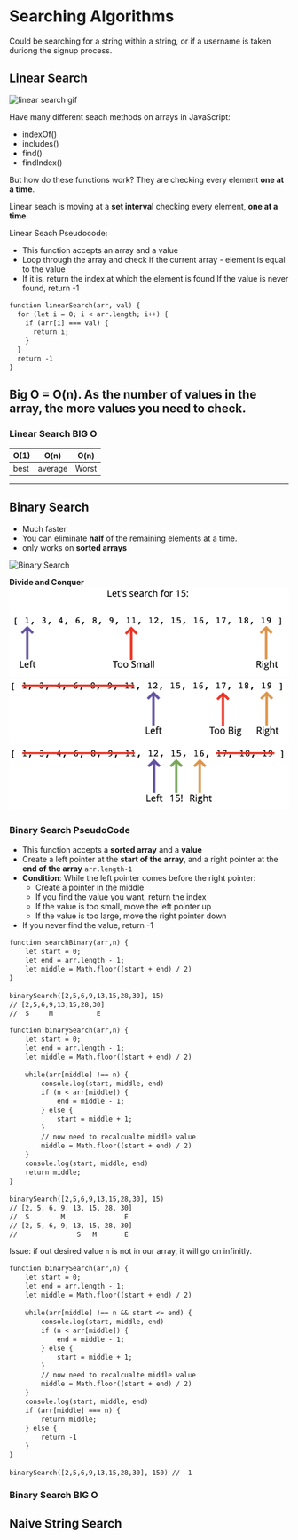 # Searching Algorithms

Could be searching for a string within a string, or if a username is taken duriong the signup process.

## Linear Search

![linear search gif](https://www.tutorialspoint.com/data_structures_algorithms/images/linear_search.gif)

Have many different seach methods on arrays in JavaScript:

- indexOf()
- includes()
- find()
- findIndex()

But how do these functions work? They are checking every element **one at a time**.

Linear seach is moving at a **set interval** checking every element, **one at a time**.

Linear Seach Pseudocode:

- This function accepts an array and a value
- Loop through the array and check if the current array - element is equal to the value
- If it is, return the index at which the element is found If the value is never found, return -1

```
function linearSearch(arr, val) {
  for (let i = 0; i < arr.length; i++) {
    if (arr[i] === val) {
      return i;
    }
  }
  return -1
}
```

## Big O = O(n). As the number of values in the array, the more values you need to check.

### Linear Search BIG O

| O(1) | O(n)    | O(n)  |
| ---- | ------- | ----- |
| best | average | Worst |

---

## Binary Search

- Much faster
- You can eliminate **half** of the remaining elements at a time.
- only works on **sorted arrays**

![Binary Search](https://blog.penjee.com/wp-content/uploads/2015/04/binary-and-linear-search-animations.gif)

**Divide and Conquer**
![binary1](/images/binary1.png)
![binary2](/images/binary2.png)
![binary3](/images/binary3.png)

### Binary Search PseudoCode

- This function accepts a **sorted array** and a **value**
- Create a left pointer at the **start of the array**, and a right pointer at the **end of the array** `arr.length-1`
- **Condition**: While the left pointer comes before the right pointer:
  - Create a pointer in the middle
  - If you find the value you want, return the index
  - If the value is too small, move the left pointer up
  - If the value is too large, move the right pointer down
- If you never find the value, return -1

```
function searchBinary(arr,n) {
    let start = 0;
    let end = arr.length - 1;
    let middle = Math.floor((start + end) / 2)
}

binarySearch([2,5,6,9,13,15,28,30], 15)
// [2,5,6,9,13,15,28,30]
//  S     M           E
```

```
function binarySearch(arr,n) {
    let start = 0;
    let end = arr.length - 1;
    let middle = Math.floor((start + end) / 2)

    while(arr[middle] !== n) {
        console.log(start, middle, end)
        if (n < arr[middle]) {
            end = middle - 1;
        } else {
            start = middle + 1;
        }
        // now need to recalcualte middle value
        middle = Math.floor((start + end) / 2)
    }
    console.log(start, middle, end)
    return middle;
}

binarySearch([2,5,6,9,13,15,28,30], 15)
// [2, 5, 6, 9, 13, 15, 28, 30]
//  S        M               E
// [2, 5, 6, 9, 13, 15, 28, 30]
//               S   M       E
```

Issue: if out desired value `n` is not in our array, it will go on infinitly.

```
function binarySearch(arr,n) {
    let start = 0;
    let end = arr.length - 1;
    let middle = Math.floor((start + end) / 2)

    while(arr[middle] !== n && start <= end) {
        console.log(start, middle, end)
        if (n < arr[middle]) {
            end = middle - 1;
        } else {
            start = middle + 1;
        }
        // now need to recalcualte middle value
        middle = Math.floor((start + end) / 2)
    }
    console.log(start, middle, end)
    if (arr[middle] === n) {
        return middle;
    } else {
        return -1
    }
}

binarySearch([2,5,6,9,13,15,28,30], 150) // -1
```

### Binary Search BIG O

## Naive String Search
